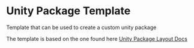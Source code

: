 # Unity Package Template
Template that can be used to create a custom unity package 

The template is based on the one found here [Unity Package Layout Docs](https://docs.unity3d.com/Manual/cus-layout.html)

